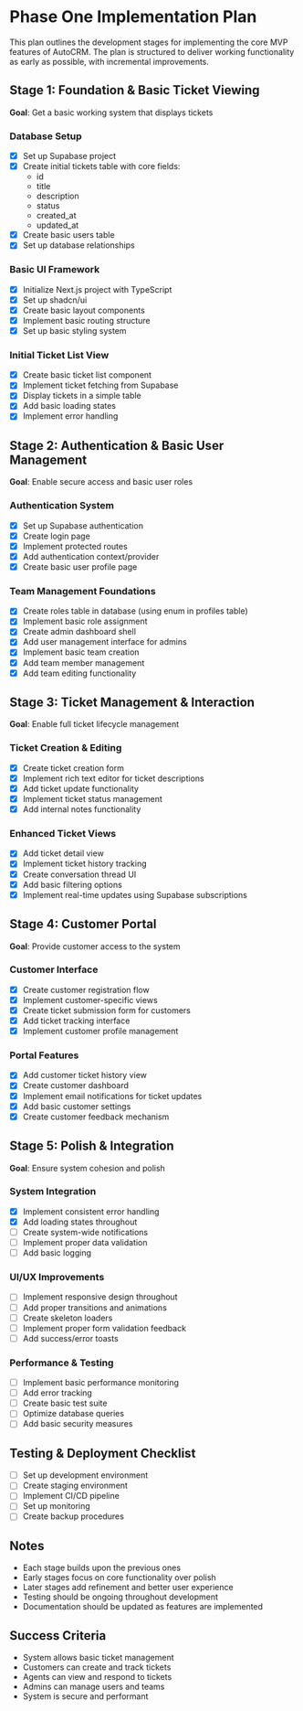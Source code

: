 # Phase One Implementation Plan

This plan outlines the development stages for implementing the core MVP features of AutoCRM. The plan is structured to deliver working functionality as early as possible, with incremental improvements.

## Stage 1: Foundation & Basic Ticket Viewing
**Goal**: Get a basic working system that displays tickets

### Database Setup
- [x] Set up Supabase project
- [x] Create initial tickets table with core fields:
  - id
  - title
  - description
  - status
  - created_at
  - updated_at
- [x] Create basic users table
- [x] Set up database relationships

### Basic UI Framework
- [x] Initialize Next.js project with TypeScript
- [x] Set up shadcn/ui
- [x] Create basic layout components
- [x] Implement basic routing structure
- [x] Set up basic styling system

### Initial Ticket List View
- [x] Create basic ticket list component
- [x] Implement ticket fetching from Supabase
- [x] Display tickets in a simple table
- [x] Add basic loading states
- [x] Implement error handling

## Stage 2: Authentication & Basic User Management
**Goal**: Enable secure access and basic user roles

### Authentication System
- [x] Set up Supabase authentication
- [x] Create login page
- [x] Implement protected routes
- [x] Add authentication context/provider
- [x] Create basic user profile page

### Team Management Foundations
- [x] Create roles table in database (using enum in profiles table)
- [x] Implement basic role assignment
- [x] Create admin dashboard shell
- [x] Add user management interface for admins
- [x] Implement basic team creation
- [x] Add team member management
- [x] Add team editing functionality

## Stage 3: Ticket Management & Interaction
**Goal**: Enable full ticket lifecycle management

### Ticket Creation & Editing
- [x] Create ticket creation form
- [x] Implement rich text editor for ticket descriptions
- [x] Add ticket update functionality
- [x] Implement ticket status management
- [x] Add internal notes functionality

### Enhanced Ticket Views
- [x] Add ticket detail view
- [x] Implement ticket history tracking
- [x] Create conversation thread UI
- [x] Add basic filtering options
- [x] Implement real-time updates using Supabase subscriptions

## Stage 4: Customer Portal
**Goal**: Provide customer access to the system

### Customer Interface
- [x] Create customer registration flow
- [x] Implement customer-specific views
- [x] Create ticket submission form for customers
- [x] Add ticket tracking interface
- [x] Implement customer profile management

### Portal Features
- [x] Add customer ticket history view
- [x] Create customer dashboard
- [x] Implement email notifications for ticket updates
- [x] Add basic customer settings
- [x] Create customer feedback mechanism

## Stage 5: Polish & Integration
**Goal**: Ensure system cohesion and polish

### System Integration
- [x] Implement consistent error handling
- [x] Add loading states throughout
- [ ] Create system-wide notifications
- [ ] Implement proper data validation
- [ ] Add basic logging

### UI/UX Improvements
- [ ] Implement responsive design throughout
- [ ] Add proper transitions and animations
- [ ] Create skeleton loaders
- [ ] Implement proper form validation feedback
- [ ] Add success/error toasts

### Performance & Testing
- [ ] Implement basic performance monitoring
- [ ] Add error tracking
- [ ] Create basic test suite
- [ ] Optimize database queries
- [ ] Add basic security measures

## Testing & Deployment Checklist
- [ ] Set up development environment
- [ ] Create staging environment
- [ ] Implement CI/CD pipeline
- [ ] Set up monitoring
- [ ] Create backup procedures

## Notes
- Each stage builds upon the previous ones
- Early stages focus on core functionality over polish
- Later stages add refinement and better user experience
- Testing should be ongoing throughout development
- Documentation should be updated as features are implemented

## Success Criteria
- System allows basic ticket management
- Customers can create and track tickets
- Agents can view and respond to tickets
- Admins can manage users and teams
- System is secure and performant
